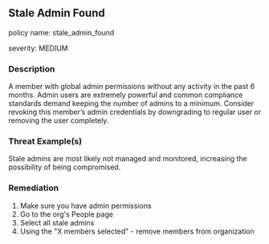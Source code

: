 ## Stale Admin Found
policy name: stale_admin_found

severity: MEDIUM

### Description
A member with global admin permissions without any activity in the past 6 months. Admin users are extremely powerful and common compliance standards demand keeping the number of admins to a minimum. Consider revoking this member’s admin credentials by downgrading to regular user or removing the user completely.

### Threat Example(s)
Stale admins are most likely not managed and monitored, increasing the possibility of being compromised.



### Remediation
1. Make sure you have admin permissions
2. Go to the org's People page
3. Select all stale admins
4. Using the "X members selected" - remove members from organization



